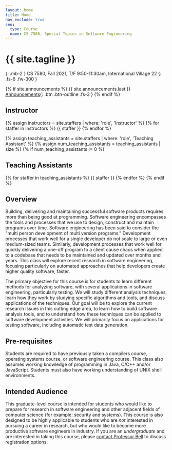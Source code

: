 ```yaml
---
layout: home
title: Home
nav_exclude: true
seo:
  type: Course
  name: CS 7580, Special Topics in Software Engineering
---
```


# {{ site.tagline }}
{: .mb-2 }
CS 7580, Fall 2021, T/F 9:50-11:30am, International Village 22
{: .fs-6 .fw-300 }

{% if site.announcements %}
{{ site.announcements.last }}
[Announcements](announcements.md){: .btn .btn-outline .fs-3 }
{% endif %}

## Instructor
{% assign instructors = site.staffers | where: 'role', 'Instructor' %}
{% for staffer in instructors %}
{{ staffer }}
{% endfor %}

{% assign teaching_assistants = site.staffers | where: 'role', 'Teaching Assistant' %}
{% assign num_teaching_assistants = teaching_assistants | size %}
{% if num_teaching_assistants != 0 %}
## Teaching Assistants

{% for staffer in teaching_assistants %}
{{ staffer }}
{% endfor %}
{% endif %}

## Overview
Building, delivering and maintaining successful software products requires more than being good at programming. Software engineering encompasses the tools and processes that we use to design, construct and maintain programs over time. Software engineering has been said to consider the "multi person development of multi version programs." Development processes that work well for a single developer do not scale to large or even medium-sized teams. Similarly, development processes that work well for quickly delivering a one-off program to a client cause chaos when applied to a codebase that needs to be maintained and updated over months and years. 
This class will explore recent research in software engineering, focusing particularly on automated approaches that help developers create higher quality software, faster.

The primary objective for this course is for students to learn different methods for analyzing software, with several applications in software engineering, particularly testing. We will study different analysis techniques, learn how they work by studying specific algorithms and tools, and discuss applications of the techniques. Our goal will be to explore the current research issues in this cutting edge area, to learn how to build software analysis tools, and to understand how these techniques can be applied to software development activities. We will primarily focus on applications for testing software, including automatic test data generation.


## Pre-requisites
Students are required to have previously taken a compilers course, operating systems course, or software engineering course. This class also assumes working knowledge of programming in Java, C/C++ and/or JavaScript. Students must also have working understanding of UNIX shell environments.

## Intended Audience
This graduate-level course is intended for students who would like to prepare for research in software engineering and other adjacent fields of computer science (for example: security and systems). This course is also designed to be highly applicable to students who are *not* interested in pursuing a career in research, but who would like to become more productive software engineers in industry. If you are an *undergraduate* and are interested in taking this course, please [contact Professor Bell](mailto:j.bell@northeastern.edu) to discuss registration options.

